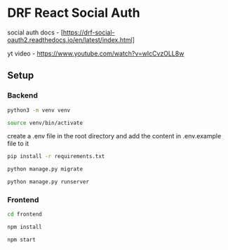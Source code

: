 # DRF React Social Auth

social auth docs - [https://drf-social-oauth2.readthedocs.io/en/latest/index.html]

yt video - <https://www.youtube.com/watch?v=wlcCvzOLL8w>

## Setup

### Backend

```bash
python3 -m venv venv
```

```bash
source venv/bin/activate
```

create a .env file in the root directory and add the content in .env.example file to it

```bash
pip install -r requirements.txt
```

```bash
python manage.py migrate
```

```bash
python manage.py runserver
```

### Frontend

```bash
cd frontend
```

```bash
npm install
```

```bash
npm start
```
